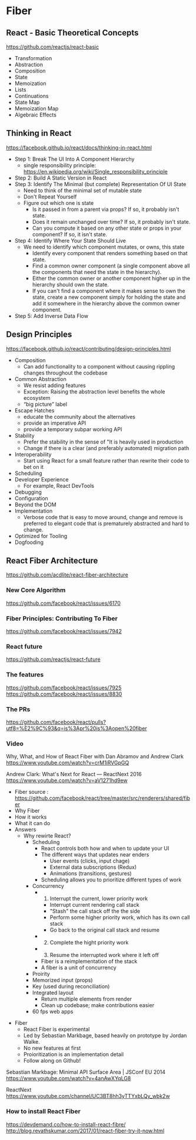 # Fiber 

## React - Basic Theoretical Concepts

https://github.com/reactjs/react-basic  

* Transformation  
* Abstraction  
* Composition  
* State  
* Memoization  
* Lists  
* Continuations  
* State Map  
* Memoization Map  
* Algebraic Effects  

## Thinking in React

https://facebook.github.io/react/docs/thinking-in-react.html  

  * Step 1: Break The UI Into A Component Hierarchy  
    * single responsibility principle: https://en.wikipedia.org/wiki/Single_responsibility_principle
  * Step 2: Build A Static Version in React  
  * Step 3: Identify The Minimal (but complete) Representation Of UI State  
    * Need to think of the minimal set of mutable state  
    * Don't Repeat Yourself  
    * Figure out which one is state  
      * Is it passed in from a parent via props? If so, it probably isn't state.  
      * Does it remain unchanged over time? If so, it probably isn't state.  
      * Can you compute it based on any other state or props in your component? If so, it isn't state.  
  * Step 4: Identify Where Your State Should Live  
    * We need to identify which component mutates, or owns, this state   
      * Identify every component that renders something based on that state.  
      * Find a common owner component (a single component above all the components that need the state in the hierarchy).  
      * Either the common owner or another component higher up in the hierarchy should own the state.  
      * If you can't find a component where it makes sense to own the state, create a new component simply for holding the state and add it somewhere in the hierarchy above the common owner component.  
  * Step 5: Add Inverse Data Flow  
  
## Design Principles

https://facebook.github.io/react/contributing/design-principles.html  

* Composition  
  * Can add functionality to a component without causing rippling changes throughout the codebase  
* Common Abstraction  
  * We resist adding features  
  * Exception: Raising the abstraction level benefits the whole ecosystem  
  * “big picture” label  
* Escape Hatches  
  * educate the community about the alternatives  
  * provide an imperative API  
  * provide a temporary subpar working API  
* Stability  
  * Prefer the stability in the sense of "It is heavily used in production
  * Change if there is a clear (and preferably automated) migration path
* Interoperability
  * Start using React for a small feature rather than rewrite their code to bet on it
* Scheduling  
* Developer Experience  
  * For example, React DevTools
* Debugging  
* Configuration  
* Beyond the DOM  
* Implementation  
  * Verbose code that is easy to move around, change and remove is preferred to elegant code that is prematurely abstracted and hard to change.
* Optimized for Tooling  
* Dogfooding  
  
## React Fiber Architecture

https://github.com/acdlite/react-fiber-architecture  

### New Core Algorithm

https://github.com/facebook/react/issues/6170  

### Fiber Principles: Contributing To Fiber  
  
https://github.com/facebook/react/issues/7942  
  
### React future  

https://github.com/reactjs/react-future  
  
### The features  
  
https://github.com/facebook/react/issues/7925  
https://github.com/facebook/react/issues/8830  

### The PRs

https://github.com/facebook/react/pulls?utf8=%E2%9C%93&q=is%3Apr%20is%3Aopen%20fiber
  
### Video  
  
Why, What, and How of React Fiber with Dan Abramov and Andrew Clark
https://www.youtube.com/watch?v=crM1iRVGpGQ
  
Andrew Clark: What's Next for React — ReactNext 2016  
https://www.youtube.com/watch?v=aV1271hd9ew  
- Fiber source : https://github.com/facebook/react/tree/master/src/renderers/shared/fiber
- Why Fiber  
- How it works  
- What it can do  
- Answers
  * Why rewirte React?  
    * Scheduling  
      * React controls both how and when to update your UI  
      * The different ways that updates near enders  
        * User events (clicks, input chage)  
        * External data subscriptions (Redux)  
        * Animations (transitions, gestures)  
      * Scheduling allows you to prioritize different types of work  
    * Concurrency  
      * 1. Interrupt the current, lower priority work  
        * Interrupt current rendering call stack
        * "Stash" the call stack off the the side
        * Perform some higher priority work, which has its own call stack
        * Go back to the original call stack and resume
      * 2. Complete the hight priority work  
      * 3. Resume the interrupted work where it left off  
      * Fiber is a reimplementation of the stack  
      * A fiber is a unit of concurrency  
    * Proirity
    * Memorized input (props)
    * Key (used during reconciliation)
    * Integrated layout
      * Return multiple elements from render
      * Clean up codebase; make contributions easier
    * 60 fps web apps
* Fiber
  * React Fiber is experimental
  * Led by Sebastian Markbage, based heavily on prototype by Jordan Walke.
  * No new features at first
  * Proioritization is an implementation detail
  * Follow along on Github!

Sebastian Markbage: Minimal API Surface Area | JSConf EU 2014
https://www.youtube.com/watch?v=4anAwXYqLG8

ReactNext
https://www.youtube.com/channel/UC3BT8hh3yTTYxbLQy_wbk2w

### How to install React Fiber  

https://devdemand.co/how-to-install-react-fibre/  
http://blog.revathskumar.com/2017/01/react-fiber-try-it-now.html  
